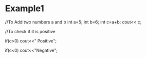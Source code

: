 # Example1

//To Add two numbers a and b
int a=5;
int b=6;
int c=a+b;
cout<< c;

//To check if it is positive

if(c>0)
cout<<" Positive";

if(c<0)
cout<<"Negative";
